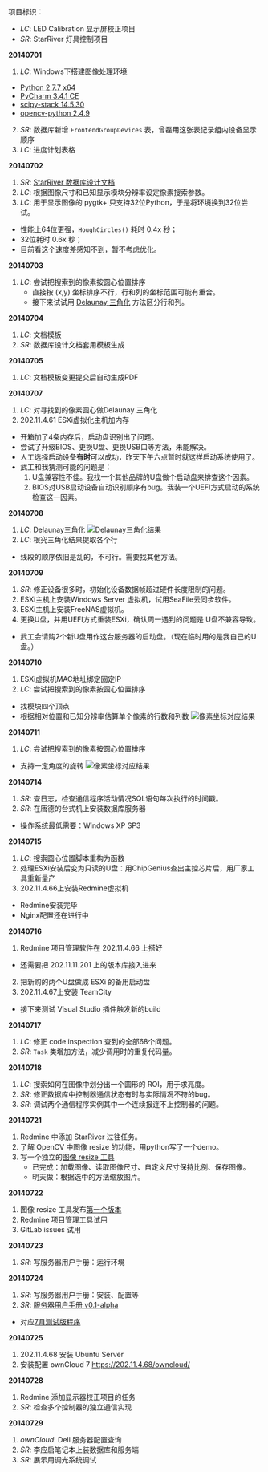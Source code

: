 项目标识：

- *LC*: LED Calibration 显示屏校正项目
- *SR*: StarRiver 灯具控制项目

**20140701**

1. *LC*: Windows下搭建图像处理环境
  - [Python 2.7.7 x64](https://www.python.org/downloads/)
  - [PyCharm 3.4.1 CE](http://www.jetbrains.com/pycharm/download/)
  - [scipy-stack 14.5.30](http://www.lfd.uci.edu/~gohlke/pythonlibs/#scipy-stack)
  - [opencv-python 2.4.9](http://www.lfd.uci.edu/~gohlke/pythonlibs/#opencv)
2. *SR*: 数据库新增 `FrontendGroupDevices` 表，曾磊用这张表记录组内设备显示顺序
3. *LC*: 进度计划表格

**20140702**

1. *SR*: [StarRiver 数据库设计文档](http://edwardtoday.gitbooks.io/starriver-database-design/)
2. *LC*: 根据图像尺寸和已知显示模块分辨率设定像素搜索参数。
3. *LC*: 用于显示图像的 pygtk+ 只支持32位Python，于是将环境换到32位尝试。
  - 性能上64位更强，`HoughCircles()` 耗时 0.4x 秒；
  - 32位耗时 0.6x 秒；
  - 目前看这个速度差感知不到，暂不考虑优化。

**20140703**

1. *LC*: 尝试把搜索到的像素按圆心位置排序
	- 直接按 (x,y) 坐标排序不行，行和列的坐标范围可能有重合。
	- 接下来试试用 [Delaunay 三角化](http://en.wikipedia.org/wiki/Delaunay_triangulation) 方法区分行和列。

**20140704**

1. *LC*: 文档模板
2. *SR*: 数据库设计文档套用模板生成


**20140705**

1. *LC*: 文档模板变更提交后自动生成PDF

**20140707**

1. *LC*: 对寻找到的像素圆心做Delaunay 三角化
2. 202.11.4.61 ESXi虚拟化主机加内存
  - 开箱加了4条内存后，启动盘识别出了问题。
  - 尝试了升级BIOS、更换U盘、更换USB口等方法，未能解决。
  - 人工选择启动设备**有时**可以成功，昨天下午六点暂时就这样启动系统使用了。
  - 武工和我猜测可能的问题是：
    1. U盘兼容性不佳。我找一个其他品牌的U盘做个启动盘来排查这个因素。
    2. BIOS对USB启动设备自动识别顺序有bug。我装一个UEFI方式启动的系统检查这一因素。
 
**20140708**

1. *LC*: Delaunay三角化
![Delaunay三角化结果](http://sansi.github.io/LED-Calibration/triangulation/triangulation.png)
2. *LC*: 根究三角化结果提取各个行
  - 线段的顺序依旧是乱的，不可行。需要找其他方法。

**20140709**

1. *SR*: 修正设备很多时，初始化设备数据帧超过硬件长度限制的问题。
2. ESXi主机上安装Windows Server 虚拟机，试用SeaFile云同步软件。
3. ESXi主机上安装FreeNAS虚拟机。
4. 更换U盘，并用UEFI方式重装ESXi，确认周一遇到的问题是 U盘不兼容导致。
  - 武工会请购2个新U盘用作这台服务器的启动盘。（现在临时用的是我自己的U盘。）

**20140710**

1. ESXi虚拟机MAC地址绑定固定IP
2. *LC*: 尝试把搜索到的像素按圆心位置排序
  - 找模块四个顶点
  - 根据相对位置和已知分辨率估算单个像素的行数和列数
  ![像素坐标对应结果](http://sansi.github.io/LED-Calibration/circles/rowcol.png)

**20140711**

1. *LC*: 尝试把搜索到的像素按圆心位置排序
  - 支持一定角度的旋转
![像素坐标对应结果](http://sansi.github.io/LED-Calibration/circles/rowcol_tilt.png)

**20140714**

1. *SR*: 查日志，检查通信程序活动情况SQL语句每次执行的时间戳。
2. *SR*: 在唐德的台式机上安装数据库服务器
  - 操作系统最低需要：Windows XP SP3
 
**20140715**

1. *LC*: 搜索圆心位置脚本重构为函数
2. 处理ESXi安装后变为只读的U盘：用ChipGenius查出主控芯片后，用厂家工具重新量产
3. 202.11.4.66上安装Redmine虚拟机
  - Redmine安装完毕
  - Nginx配置还在进行中

**20140716**

1. Redmine 项目管理软件在 202.11.4.66 上搭好
  - 还需要把 202.11.11.201 上的版本库接入进来
2. 把新购的两个U盘做成 ESXi 的备用启动盘
3. 202.11.4.67上安装 TeamCity
  - 接下来测试 Visual Studio 插件触发新的build

**20140717**

1. *LC*: 修正 code inspection 查到的全部68个问题。
2. *SR*: `Task` 类增加方法，减少调用时的重复代码量。

**20140718**

1. *LC*: 搜索如何在图像中划分出一个圆形的 ROI，用于求亮度。
2. *SR*: 修正数据库中控制器通信状态有时与实际情况不符的bug。
3. *SR*: 调试两个通信程序实例其中一个连续报连不上控制器的问题。

**20140721**

1. Redmine 中添加 StarRiver 过往任务。
2. 了解 OpenCV 中图像 resize 的功能，用python写了一个demo。
3. 写一个独立的[图像 resize 工具](https://github.com/edwardtoday/ImageResize/)
	- 已完成：加载图像、读取图像尺寸、自定义尺寸保持比例、保存图像。
	- 明天做：根据选中的方法缩放图片。

**20140722**

1. 图像 resize 工具发布[第一个版本](https://github.com/edwardtoday/ImageResize/releases/tag/v1.0.0)
2. Redmine 项目管理工具试用
3. GitLab issues 试用

**20140723**

1. *SR*: 写服务器用户手册：运行环境

**20140724**

1. *SR*: 写服务器用户手册：安装、配置等
2. *SR*: [服务器用户手册 v0.1-alpha](https://github.com/Sansi/LED-Controller-Communicator-doc-manual/releases/tag/v0.1-alpha)
  - 对应[7月测试版程序](https://github.com/Sansi/LED-Controller-Communicator/releases/tag/v0.1-alpha)

**20140725**

1. 202.11.4.68 安装 Ubuntu Server
2. 安装配置 ownCloud 7 https://202.11.4.68/owncloud/

**20140728**

1. Redmine 添加显示器校正项目的任务
2. *SR*: 检查多个控制器的独立通信实现

**20140729**

1. *ownCloud*: Dell 服务器配置查询
2. *SR*: 李应启笔记本上装数据库和服务端
3. *SR*: 展示用调光系统调试


